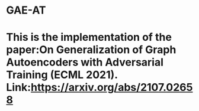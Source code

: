 # GAE-AT
# This is the implementation of the paper:On Generalization of Graph Autoencoders with Adversarial Training (ECML 2021). Link:https://arxiv.org/abs/2107.02658
